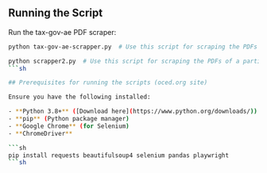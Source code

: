 
## Running the Script

Run the tax-gov-ae PDF scraper:

```sh
python tax-gov-ae-scrapper.py  # Use this script for scraping the PDFs of the current day

python scrapper2.py  # Use this script for scraping the PDFs of a particular date
```sh

## Prerequisites for running the scripts (oced.org site)

Ensure you have the following installed:

- **Python 3.8+** ([Download here](https://www.python.org/downloads/))
- **pip** (Python package manager)
- **Google Chrome** (for Selenium)
- **ChromeDriver**

```sh
pip install requests beautifulsoup4 selenium pandas playwright
```sh

